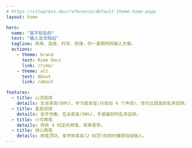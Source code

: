 ```yaml
---
# https://vitepress.dev/reference/default-theme-home-page
layout: home

hero:
  name: "某不知名的"
  text: "输入法文档站"
  tagline: 简单、高效、科学、规律，你一直期待的输入方案。
  actions:
    - theme: brand
      text: Rime Docs
      link: /rime/
    - theme: alt
      text: About
      link: /about

features:
  - title: 心流双拼
    details: 互击率高(80%)，学习成本低(只改动 4 个声母)，性价比超高的乱序双拼。
  - title: 星辰双拼
    details: 双手均衡，互击率高(90%)，手感最好的乱序双拼。
  - title: 小可两笔
    details: 传统 4 码定长两笔，简单易学。
  - title: 倾心两笔
    details: 两笔顶功，单字效率高(2 码顶)的同时兼顾词组输入。
---
```

